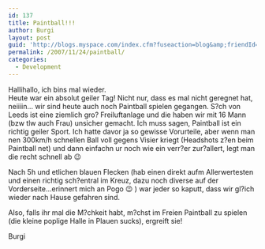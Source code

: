 ```yaml
---
id: 137
title: Paintball!!!
author: Burgi
layout: post
guid: 'http://blogs.myspace.com/index.cfm?fuseaction=blog&amp;friendId=11116526'
permalink: /2007/11/24/paintball/
categories:
  - Development
---
```



Hallihallo, ich bins mal wieder.  
Heute war ein absolut geiler Tag! Nicht nur, dass es mal nicht geregnet hat, neiiiin&#8230; wir sind heute auch noch Paintball spielen gegangen. S?ch von Leeds ist eine ziemlich gro? Freiluftanlage und die haben wir mit 16 Mann (bzw tlw auch Frau) unsicher gemacht. Ich muss sagen, Paintball ist ein richtig geiler Sport. Ich hatte davor ja so gewisse Vorurteile, aber wenn man nen 300km/h schnellen Ball voll gegens Visier kriegt (Headshots z?en beim Paintball net) und dann einfachn ur noch wie ein verr?er zur?allert, legt man die recht schnell ab 😉

Nach 5h und etlichen blauen Flecken (hab einen direkt aufm Allerwertesten und einen richtig sch?entral im Kreuz, dazu noch diverse auf der Vorderseite&#8230;erinnert mich an Pogo 😉 ) war jeder so kaputt, dass wir gl?ich wieder nach Hause gefahren sind.

Also, falls ihr mal die M?chkeit habt, m?chst im Freien Paintball zu spielen (die kleine poplige Halle in Plauen sucks), ergreift sie!

Burgi


